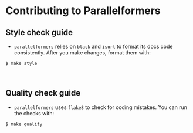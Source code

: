 # Contributing to Parallelformers

## Style check guide

- `parallelformers` relies on `black` and `isort` to format its docs code consistently. After you make changes, format them with:

```bash
$ make style
```

<br>

## Quality check guide

- `parallelformers` uses `flake8` to check for coding mistakes. You can run the checks with:

```bash
$ make quality
```